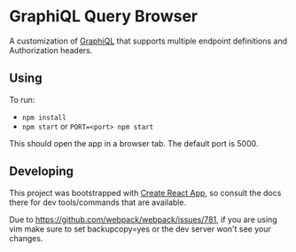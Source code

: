 # GraphiQL Query Browser

A customization of [GraphiQL](https://github.com/graphql/graphiql) that supports multiple endpoint 
definitions and Authorization headers.

## Using

To run:
* `npm install`
* `npm start` or `PORT=<port> npm start`

This should open the app in a browser tab. The default port is 5000.

## Developing

This project was bootstrapped with [Create React App](https://github.com/facebookincubator/create-react-app),
so consult the docs there for dev tools/commands that are available.

Due to https://github.com/webpack/webpack/issues/781, if you are using vim
make sure to set backupcopy=yes or the dev server won't see your changes.
